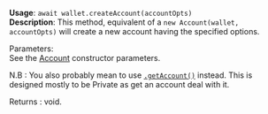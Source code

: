 **Usage**: `await wallet.createAccount(accountOpts)`  
**Description**: This method, equivalent of a `new Account(wallet, accountOpts)` will create a new account having the specified options.

Parameters:  
See the [Account](/account/Account.md) constructor parameters.

N.B : You also probably mean to use [`.getAccount()`](/wallet/getAccount) instead. This is designed mostly to be Private as get an account deal with it.

Returns : void.
